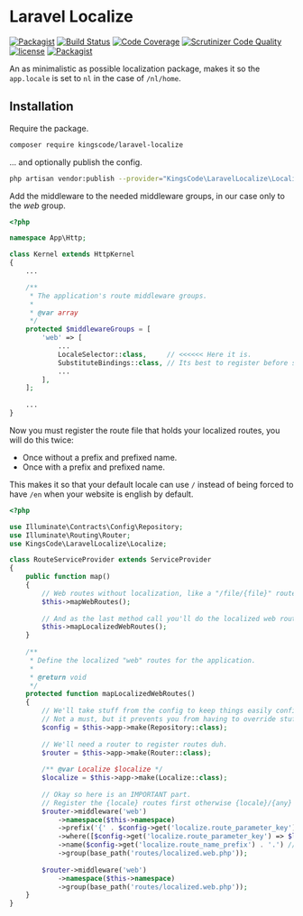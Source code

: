 # Laravel Localize
[![Packagist](https://img.shields.io/packagist/v/kingscode/laravel-localize.svg?colorB=brightgreen)](https://packagist.org/packages/kingscode/laravel-localize)
[![Build Status](https://scrutinizer-ci.com/g/kingscode/laravel-localize/badges/build.png?b=master)](https://scrutinizer-ci.com/g/kingscode/laravel-localize/build-status/master) 
[![Code Coverage](https://scrutinizer-ci.com/g/kingscode/laravel-localize/badges/coverage.png?b=master)](https://scrutinizer-ci.com/g/kingscode/laravel-localize/?branch=master)
[![Scrutinizer Code Quality](https://scrutinizer-ci.com/g/kingscode/laravel-localize/badges/quality-score.png?b=master)](https://scrutinizer-ci.com/g/kingscode/laravel-localize/?branch=master)
[![license](https://img.shields.io/github/license/kingscode/laravel-localize.svg?colorB=brightgreen)](https://github.com/kingscode/laravel-localize)
[![Packagist](https://img.shields.io/packagist/dt/kingscode/laravel-localize.svg?colorB=brightgreen)](https://packagist.org/packages/kingscode/laravel-localize)

An as minimalistic as possible localization package, makes it so the `app.locale` is set to `nl` in the case of `/nl/home`.

## Installation
Require the package.
```sh
composer require kingscode/laravel-localize
```

... and optionally publish the config.
```sh
php artisan vendor:publish --provider="KingsCode\LaravelLocalize\LocalizeServiceProvider"
```

Add the middleware to the needed middleware groups, in our case only to the *web* group.

```php
<?php

namespace App\Http;

class Kernel extends HttpKernel
{
    ...

    /**
     * The application's route middleware groups.
     *
     * @var array
     */
    protected $middlewareGroups = [
        'web' => [
            ...
            LocaleSelector::class,     // <<<<<< Here it is.
            SubstituteBindings::class, // Its best to register before substitute bindings.
            ...
        ],
    ];
    
    ...
}
```

Now you must register the route file that holds your localized routes, you will do this twice: 
- Once without a prefix and prefixed name.
- Once with a prefix and prefixed name.

This makes it so that your default locale can use `/` instead of being forced to have `/en` when your website is english by default.

```php
<?php

use Illuminate\Contracts\Config\Repository;
use Illuminate\Routing\Router;
use KingsCode\LaravelLocalize\Localize;

class RouteServiceProvider extends ServiceProvider
{
    public function map()
    {
        // Web routes without localization, like a "/file/{file}" route or such.
        $this->mapWebRoutes();
        
        // And as the last method call you'll do the localized web routes.
        $this->mapLocalizedWebRoutes();
    }
    
    /**
     * Define the localized "web" routes for the application.
     *
     * @return void
     */
    protected function mapLocalizedWebRoutes()
    {
        // We'll take stuff from the config to keep things easily configurable.
        // Not a must, but it prevents you from having to override stuff.
        $config = $this->app->make(Repository::class);
        
        // We'll need a router to register routes duh.
        $router = $this->app->make(Router::class);
        
        /** @var Localize $localize */
        $localize = $this->app->make(Localize::class);
        
        // Okay so here is an IMPORTANT part.
        // Register the {locale} routes first otherwise {locale}/{any} will not be reachable and {any} will catch everything.
        $router->middleware('web')
            ->namespace($this->namespace)
            ->prefix('{' . $config->get('localize.route_parameter_key') . '}') // We add the prefix.
            ->where([$config->get('localize.route_parameter_key') => $localize->getRouteRegex()])
            ->name($config->get('localize.route_name_prefix') . '.') // And the name prefix.
            ->group(base_path('routes/localized.web.php'));
        
        $router->middleware('web')
            ->namespace($this->namespace)
            ->group(base_path('routes/localized.web.php'));
    }
}
```
